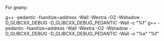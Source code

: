 For geany:

g++ -pedantic -fsanitize=address -Wall -Wextra -O2 -Wshadow -D_GLIBCXX_DEBUG -D_GLIBCXX_DEBUG_PEDANTIC -Wall -c "%f"
g++ -pedantic -fsanitize=address -Wall -Wextra -O2 -Wshadow -D_GLIBCXX_DEBUG -D_GLIBCXX_DEBUG_PEDANTIC -Wall -o "%e" "%f"
